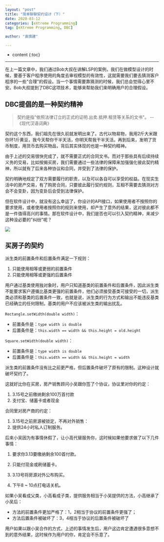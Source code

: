 ```yaml
---
layout: "post"
title: "简单聊聊契约设计（下）"
date: 2020-03-12
categories: [eXtreme Programming]
tag: [eXtreme Programming, DBC]

author: "袁慎建"

---
```


* content
{:toc}

---


<!--brief-->

在上一篇文章中，我们通过Bob大叔在讲解LSP的案例，我们在做模型设计的时候，要基于客户程序使用的角度去审视模型的有效性，这就需要我们要去猜测客户程序的一些"合理"的假设。当一个事情需要靠猜测的时候，我们总会觉得心里不安。Bob大叔提到了DBC这项技术，能够来帮助我们来明确用户的合理假设。

<!--brief-->

## DBC提倡的是一种契约精神
> 契约是指"依照法律订立的正式的证明.出卖.抵押.租赁等关系的文书"。 -- 《现代汉语词典》

契约这个东西，我们祖先在很久前就发明出来了。古代以物易物，我用2斤大米跟你环1斤黄豆，我今天帮你干半天活，你明天帮我干半天活。再到后来，发明了货币制度，用货币去购买物品，背后其实体现的也是一种契约精神。

由于上述的交易很快完成了，就不需要正式的合同文书。而对于那些具有后续持续义务的交易，比如按揭买房，我们需要通过一些法律的保障来加强强化彼此契约精神，所以就有了后来各种协议和合同，并受到了法律的保护。

契约明确地规定了双方需要履行的职责，以及可以各自可以享受的权益。在现实生活中的房产交易，有了购房合同，只要彼此履行契约规则，互相不需要去猜测对方会不会变卦，因为变卦后会受到法律保护。

但在软件设计中，就没有这么幸运了，你设计的API接口，如果使用者不按照你的要求使用，或者使用者按照你的规则来使用，却产生了意外的结果，这对彼此都不是一件值得高兴的事情。那在软件设计中，我们是否也可以引入契约精神，来减少这种没必要的"纠纷"呢？



![]({{site.image_path_post}}{{page.url}}{{'dbc.png'}})

## 买房子的契约
派生类的前置条件和后置条件满足一下规则：

1. 只能使用相等或更弱的前置条件
2. 只能使用相等或更强的后置条件

用户通过基类使用独对象时，用户只知道基类的前置条件和后置条件，因此派生类不能要求客户遵循比基类更强的前置条件，他们必须接受基类可接受的一切，派生类必须和基类的后置条件一致，也就是说，派生类的行为方式和输出不能违反基类已经确立的任何限制，基类的用户不应该被派生类的输出扰乱。



`Rectangle.setWidth(double width)`：

- 前置条件是：`type width is double`
- 后置条件是：`this.width == width && this.height = old.height`


`Square.setWidth(double width)`：

- 前置条件是：`type width is double`
- 后置条件是：`this.width == width && this.height = width`


派生类的前置条件没有比之前更严格，但后置条件破坏了原有的限制。这种设计就破坏契约了。


这就好比你在买房，房产销售顾问小吴跟你签了个协议，协议里对你的约定：

1. 3.15号之前缴纳剩余100万首付款
2. 支付宝、储蓄卡或者现金

合同里对房产商的约定：

1. 3.15号之前房源被锁定，不再对外销售：
2. 提供24小时私人订制服务。

后来小吴因为有事情休假了，让小高代替服务你，这时候如果他要求做了以下几件事情：

1. 要求你3.13要缴纳剩余100首付款。
2. 只能付现金或刷储蓄卡。

3. 3.13号将房源对外公布购买。
4. 下午8 ~ 10点打电话关机。

如果小吴看成父类，小高看成子类，提供服务相当于小吴提供的方法，小高继承了小吴后：

- 方法的前置条件更加严格了：1，2相当于协议的前置条件更强了；
- 方法后置条件被破坏了：3，4相当于协议的后置条件被破坏了

用户如果以跟小吴合作的方式，上述的事情发生后，用户这边肯定遭遇很多意想不到的意外结果，这时候作为用户的你，肯定会不乐意了。






